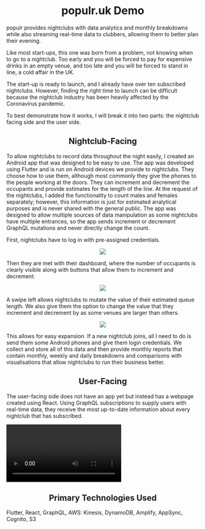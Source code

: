 <h1 align="center">populr.uk Demo</h1>

populr provides nightclubs with data analytics and monthly breakdowns while also streaming real-time data to clubbers, allowing them to better plan their evening. 

Like most start-ups, this one was born from a problem, not knowing when to go to a nightclub. Too early and you will be forced to pay for expensive drinks in an empty venue, and too late and you will be forced to stand in line, a cold affair in the UK. 

The start-up is ready to launch, and I already have over ten subscribed nightclubs. However, finding the right time to launch can be difficult because the nightclub industry has been heavily affected by the Coronavirus pandemic. 

To best demonstrate how it works, I will break it into two parts: the nightclub facing side and the user side.  

<h2 align="center">Nightclub-Facing</h2>

To allow nightclubs to record data throughout the night easily, I created an Android app that was designed to be easy to use. The app was developed using Flutter and is run on Android devices we provide to nightclubs. They choose how to use them, although most commonly they give the phones to the people working at the doors. They can increment and decrement the occupants and provide estimates for the length of the line. At the request of the nightclubs, I added the functionality to count males and females separately; however, this information is just for estimated analytical purposes and is never shared with the general public. The app was designed to allow multiple sources of data manipulation as some nightclubs have multiple entrances, so the app sends increment or decrement GraphQL mutations and never directly change the count.

First, nightclubs have to log in with pre-assigned credentials. 

<p align="center">
  <img src="https://user-images.githubusercontent.com/24978137/146473514-f27bee3d-ad21-44f5-a2bc-28db91284c8d.png">
</p>

Then they are met with their dashboard, where the number of occupants is clearly visible along with buttons that allow them to increment and decrement. 

<p align="center">
  <img src="https://user-images.githubusercontent.com/24978137/146473509-aff23fff-d13d-43b3-b4e9-bdd4d16cfdd1.png">
</p>

A swipe left allows nightclubs to mutate the value of their estimated queue length. We also give them the option to change the value that they increment and decrement by as some venues are larger than others.

<p align="center">
  <img src="https://user-images.githubusercontent.com/24978137/146473512-81df559a-5cfc-499b-8f85-6b57be33c0a8.png">
</p>

This allows for easy expansion. If a new nightclub joins, all I need to do is send them some Android phones and give them login credentials. We collect and store all of this data and then provide monthly reports that contain monthly, weekly and daily breakdowns and comparisons with visualisations that allow nightclubs to run their business better. 

<h2 align="center">User-Facing</h2>

The user-facing side does not have an app yet but instead has a webpage created using React. Using GraphQL subscriptions to supply users with real-time data, they receive the most up-to-date information about every nightclub that has subscribed. 

<video src="https://user-images.githubusercontent.com/24978137/146474559-204ea1e9-c838-4509-acbf-691db4049d87.mp4" controls="controls">
</video>

<h2 align="center">Primary Technologies Used</h2>

Flutter, React, GraphQL, AWS: Kinesis, DynamoDB, Amplify, AppSync, Cognito, S3

